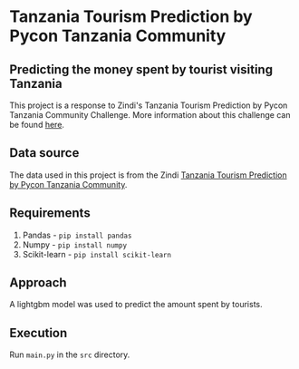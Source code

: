 
# Tanzania Tourism Prediction by Pycon Tanzania Community

## Predicting the money spent by tourist visiting Tanzania

This project is a response to Zindi's Tanzania Tourism Prediction by Pycon Tanzania Community Challenge. More information about this challenge can be found [here](https://zindi.africa/competitions/tanzania-tourism-prediction).

## Data source

The data used in this project is from the Zindi [Tanzania Tourism Prediction by Pycon Tanzania Community](https://zindi.africa/competitions/tanzania-tourism-prediction/data).

## Requirements

1. Pandas - `pip install pandas`
2. Numpy - `pip install numpy`
3. Scikit-learn - `pip install scikit-learn`

## Approach

A lightgbm model was used to predict the amount spent by tourists.

## Execution

Run `main.py` in the `src` directory.

